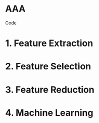 # AAA
Code
# 1. Feature Extraction
# 2. Feature Selection
# 3. Feature Reduction
# 4. Machine Learning
